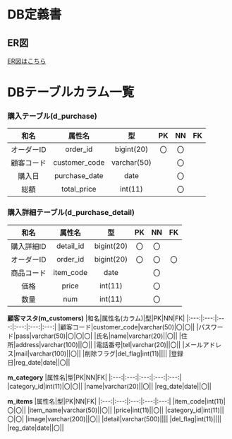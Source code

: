 # DB定義書
## ER図
[ER図はこちら](https://github.com/Aso2001224/2021sys-design/blob/main/ER%E5%9B%B3.md "ER図はこちら")

# DBテーブルカラム一覧
### 購入テーブル(d_purchase)
|和名|属性名|型|PK|NN|FK|
|:---:|:---:|:---:|:---:|:---:|:---:|
|オーダーID|order_id|bigint(20)|〇|〇||
|顧客コード|customer_code|varchar(50)||〇||
|購入日|purchase_date|date||〇||
|総額|total_price|int(11)||〇||

### 購入詳細テーブル(d_purchase_detail)
|和名|属性名|型|PK|NN|FK|
|:---:|:---:|:---:|:---:|:---:|:---:|
|購入詳細ID|detail_id|bigint(20)|〇|〇||
|オーダーID|order_id|bigint(20)|〇|〇|〇|
|商品コード|item_code|date||〇||
|価格|price|int(11)||〇||
|数量|num|int(11)||〇||

**顧客マスタ(m_customers)**
|和名|属性名(カラム)|型|PK|NN|FK|
|:---:|:---:|:---:|:---:|:---:|:---:|
|顧客コード|customer_code|varchar(50)|〇|〇||
|パスワード|pass|varchar(50)|〇|〇|〇|
|氏名|name|varchar(20)||〇||
|住所|address|varchar(100)||〇||
|電話番号|tel|varchar(20)||〇||
|メールアドレス|mail|varchar(100)||〇||
|削除フラグ|del_flag|int(11)||||
|登録日|reg_date|date||〇||

**m_category**
|属性名|型|PK|NN|FK|
|:---:|:---:|:---:|:---:|:---:|
|category_id|int(11)|〇|〇||
|name|varchar(20)||〇||
|reg_date|date||〇||

**m_items**
|属性名|型|PK|NN|FK|
|:---:|:---:|:---:|:---:|:---:|
|item_code|int(11)|〇|〇||
|item_name|varchar(50)||〇||
|price|int(11)||〇||
|category_id|int(11)||〇|〇|
|image|varchar(200)||〇||
|detail|varchar(500)||||
|del_flag|int(11)||||
|reg_date|date||〇||
